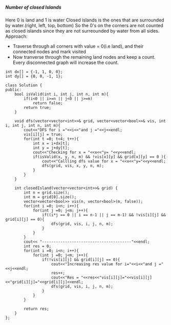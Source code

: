 ##### Number of closed Islands
Here 0 is land and 1 is water
Closed islands is the ones that are surrounded by water.(right, left, top, bottom)
So the 0's on the corners are not counted as closed islands since they are not surreounded by water from all sides.
Approach: 
- Traverse through all corners with value = 0(i.e land), and their connected nodes and mark visited
- Now tranverse through the remaining land nodes and keep a count. Every disconnected graph will increase the count.

```
int dx[] = {-1, 1, 0, 0};
int dy[] = {0, 0, -1, 1};

class Solution {
public:
    bool isValid(int i, int j, int n, int m){
        if(i<0 || i>=n || j<0 || j>=m)
            return false;
        return true;
    }
    
    void dfs(vector<vector<int>>& grid, vector<vector<bool>>& vis, int i, int j, int n, int m){
        cout<<"DFS for i ="<<i<<"and j ="<<j<<endl;
        vis[i][j] = true;
        for(int t =0; t<4; t++){
            int x = i+dx[t];
            int y = j+dy[t];
            cout<<"Checking for x = "<<x<<"y= "<<y<<endl;
            if(isValid(x, y, n, m) && !vis[x][y] && grid[x][y] == 0 ){
                cout<<"Callling dfs value for x = "<<x<<"y="<<y<<endl;
                dfs(grid, vis, x, y, n, m);
            }
        }
    }
    
    int closedIsland(vector<vector<int>>& grid) {
        int n = grid.size();
        int m = grid[0].size();
        vector<vector<bool>> vis(n, vector<bool>(m, false));
        for(int i =0; i<n; i++){
            for(int j =0; j<m; j++){
                if((i*j == 0 || i == n-1 || j == m-1) && !vis[i][j] && grid[i][j] == 0){
                    dfs(grid, vis, i, j, n, m);
                }
            }
        }
        cout<< "---------------------------------------"<<endl;
        int res = 0;
        for(int i =0; i<n; i++){
            for(int j =0; j<m; j++){
                if(!vis[i][j] && grid[i][j] == 0){
                    cout<<"Increasing res value for i="<<i<<"and j ="<<j<<endl;
                    res++;
                    cout<<"Res = "<<res<<"vis[i][j]="<<vis[i][j]<<"grid[i][j]="<<grid[i][j]<<endl;
                    dfs(grid, vis, i, j, n, m);
                }
            }
        }
        
        return res;
    }
};
```
